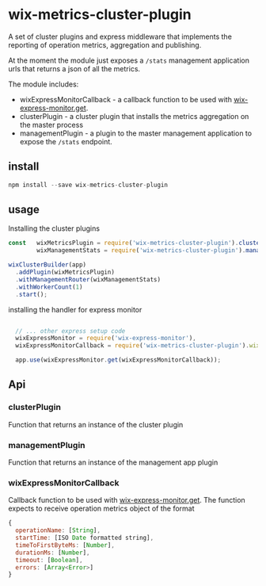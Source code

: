 # wix-metrics-cluster-plugin

A set of cluster plugins and express middleware that implements the reporting of operation metrics, aggregation and publishing.

At the moment the module just exposes a `/stats` management application urls that returns a json of all the metrics.

The module includes:

* wixExpressMonitorCallback - a callback function to be used with [wix-express-monitor.get](../../express/wix-express-monitor).
* clusterPlugin - a cluster plugin that installs the metrics aggregation on the master process
* managementPlugin - a plugin to the master management application to expose the `/stats` endpoint.

## install

```javascript
npm install --save wix-metrics-cluster-plugin
```

## usage

Installing the cluster plugins

```js
const   wixMetricsPlugin = require('wix-metrics-cluster-plugin').clusterPlugin(),
        wixManagementStats = require('wix-metrics-cluster-plugin').managementPlugin();

wixClusterBuilder(app)
  .addPlugin(wixMetricsPlugin)
  .withManagementRouter(wixManagementStats)
  .withWorkerCount(1)
  .start();
```

installing the handler for express monitor

```js

  // ... other express setup code
  wixExpressMonitor = require('wix-express-monitor'),
  wixExpressMonitorCallback = require('wix-metrics-cluster-plugin').wixExpressMonitorCallback;

  app.use(wixExpressMonitor.get(wixExpressMonitorCallback));

```

## Api

### clusterPlugin
Function that returns an instance of the cluster plugin

### managementPlugin
Function that returns an instance of the management app plugin

### wixExpressMonitorCallback
Callback function to be used with [wix-express-monitor.get](../../express/wix-express-monitor).
The function expects to receive operation metrics object of the format
```js
{
  operationName: [String],
  startTime: [ISO Date formatted string],
  timeToFirstByteMs: [Number],
  durationMs: [Number],
  timeout: [Boolean],
  errors: [Array<Error>]
}
```


